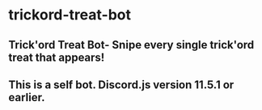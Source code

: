 # trickord-treat-bot
## Trick'ord Treat Bot- Snipe every single trick'ord treat that appears!
## This is a self bot. Discord.js version 11.5.1 or earlier.
